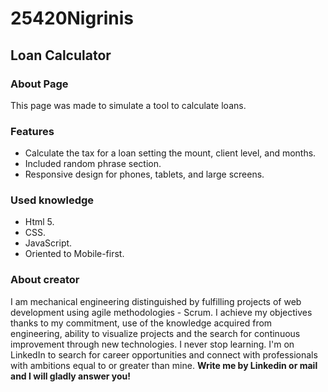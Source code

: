 # 25420Nigrinis
## Loan Calculator

### About Page
This page was made to simulate a tool to calculate loans.

### Features
- Calculate the tax for a loan setting the mount, client level, and months.
- Included random phrase section. 
- Responsive design for phones, tablets, and large screens. 

### Used knowledge
- Html 5.
- CSS.
- JavaScript.
- Oriented to Mobile-first.

### About creator

I am mechanical engineering distinguished by fulfilling projects of web development using agile methodologies - Scrum.
I achieve my objectives thanks to my commitment, use of the knowledge acquired from engineering, ability to visualize projects and the search for continuous improvement through new technologies. I never stop learning.
I'm on LinkedIn to search for career opportunities and connect with professionals with ambitions equal to or greater than mine.
__Write me by Linkedin or mail and I will gladly answer you!__

